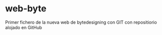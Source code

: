 # web-byte

Primer fichero de la nueva web de bytedesigning con GIT con repositiorio alojado en GitHub
